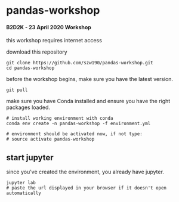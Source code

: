 # pandas-workshop
#### B2D2K - 23 April 2020 Workshop

this workshop requires internet access

download this repository 

    git clone https://github.com/szw190/pandas-workshop.git
    cd pandas-workshop
    
before the workshop begins, make sure you have the latest version.
  
    git pull

make sure you have Conda installed and ensure you have the right packages loaded.
   
    # install working environment with conda
    conda env create -n pandas-workshop -f environment.yml
    
    # environment should be activated now, if not type:
    # source activate pandas-workshop

## start jupyter
since you've created the environment, you already have jupyter.
   
    jupyter lab
    # paste the url displayed in your browser if it doesn't open automatically 
